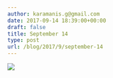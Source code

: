 ```yaml
---
author: karamanis.g@gmail.com
date: 2017-09-14 18:39:00+00:00
draft: false
title: September 14
type: post
url: /blog/2017/9/september-14
---
```




  
   ![](https://images.squarespace-cdn.com/content/v1/4f3f61bae4b063b909445965/1505408450465-GL4O2B9HFVUM7LZUS0MA/ke17ZwdGBToddI8pDm48kLSERMgCVymnItqhne5EfYV7gQa3H78H3Y0txjaiv_0fDoOvxcdMmMKkDsyUqMSsMWxHk725yiiHCCLfrh8O1z5QHyNOqBUUEtDDsRWrJLTmMCg6RGY8TrcVSOIk4QoDPnvjthEs8TAhVmYN7i_-QaEW7L_Q40KNxq4S2FLq3V0y/IMG_2264.jpg?format=original)

  


